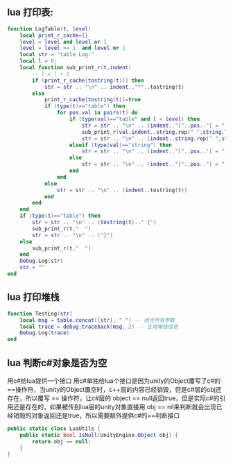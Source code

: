 ## lua 打印表:
```lua
function LogTable(t, level)
	local print_r_cache={}
	level = level and level or 1
	level = level >= 1  and level or 1
	local str = "table Log:"
	local l = 0;
    local function sub_print_r(t,indent)
		-- l = l + 1
        if (print_r_cache[tostring(t)]) then
            str = str .. "\n" .. indent.."*"..tostring(t)
        else
            print_r_cache[tostring(t)]=true
            if (type(t)=="table") then
                for pos,val in pairs(t) do
                    if (type(val)=="table" and l < level) then
                        str = str .. "\n" .. (indent.."["..pos.."] = "..tostring(t).." {")
                        sub_print_r(val,indent..string.rep(" ",string.len(pos)+8))
                        str = str .. "\n" .. (indent..string.rep(" ",string.len(pos)+6).."}")
                    elseif (type(val)=="string") then
                        str = str .. "\n" .. (indent.."["..pos..'] = "'..val..'"')
                    else
                        str = str .. "\n" .. (indent.."["..pos.."] = "..tostring(val))
                    end
                end
            else
                str = str .. "\n" .. (indent..tostring(t))
            end
        end
    end
    if (type(t)=="table") then
        str = str .. "\n" .. (tostring(t).." {")
        sub_print_r(t,"  ")
        str = str .. "\n" .. ("}")
    else
        sub_print_r(t,"  ")
    end
	Debug.Log(str)
	str = ""
end
```

## lua 打印堆栈

```lua
function TestLog(str)
	local msg = table.concat({str}, " ") -- 组合所有参数
	local trace = debug.traceback(msg, 2) -- 生成堆栈信息
	Debug.Log(trace)
end
```

## lua 判断c#对象是否为空
用c#给lua提供一个接口
用c#单独给lua个接口是因为unity的Object覆写了c#的==操作符，当unity的Object置空时，c++层的内容已经销毁，但是c#层的obj还存在，所以覆写 == 操作符，让c#层的
object == null返回true，但是实际c#的引用还是存在的，如果被传到lua层的unity对象直接用 obj == nil来判断就会出现已经销毁的对象返回还是true，所以需要额外提供c#的==判断接口
```c#
public static class LuaUtils {
    public static bool IsNull(UnityEngine.Object obj) {
        return obj == null;
    }
}
```

